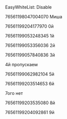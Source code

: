 EasyWhiteList: Disable

76561198047004070  Миша

76561199204177970  0й

76561199053248345  1й

76561199053356036  2й

76561199057840836  3й

4й пропускаем
                   
76561199062982104  5й

76561199203514653  6й

7ого нет
                   
76561199203535080  8й

76561199204092861  9й
